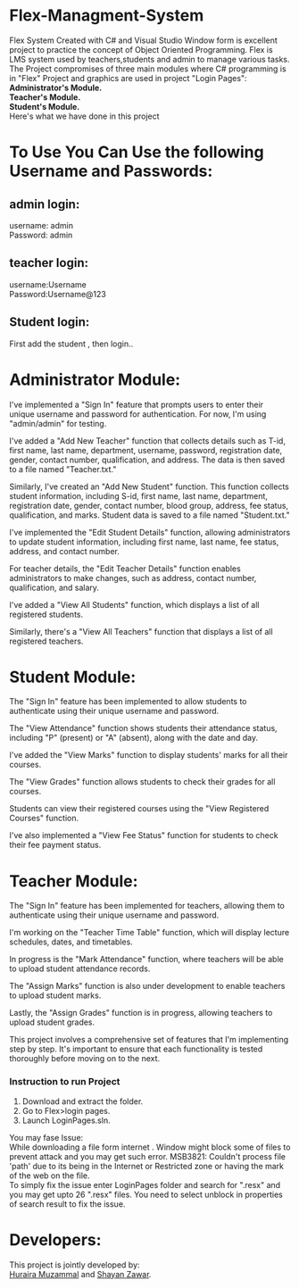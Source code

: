 # Flex-Managment-System

Flex System Created with C# and Visual Studio Window form is excellent project to practice the concept of Object Oriented Programming. Flex is LMS system used by teachers,students and admin to manage various tasks.
The Project compromises of three main modules where C# programming is in "Flex" Project and graphics are used in project "Login Pages":  
**Administrator's Module.  
Teacher's Module.  
Student's Module.**  
Here's what we have done in this project

# To Use You Can Use the following Username and Passwords:

## admin login:

username: admin <br/> Password: admin

## teacher login:

username:Username <br/> Password:Username@123

## Student login:

First add the student , then login..

# **Administrator Module:**

I've implemented a "Sign In" feature that prompts users to enter their unique username and password for authentication. For now, I'm using "admin/admin" for testing.

I've added a "Add New Teacher" function that collects details such as T-id, first name, last name, department, username, password, registration date, gender, contact number, qualification, and address. The data is then saved to a file named "Teacher.txt."

Similarly, I've created an "Add New Student" function. This function collects student information, including S-id, first name, last name, department, registration date, gender, contact number, blood group, address, fee status, qualification, and marks. Student data is saved to a file named "Student.txt."

I've implemented the "Edit Student Details" function, allowing administrators to update student information, including first name, last name, fee status, address, and contact number.

For teacher details, the "Edit Teacher Details" function enables administrators to make changes, such as address, contact number, qualification, and salary.

I've added a "View All Students" function, which displays a list of all registered students.

Similarly, there's a "View All Teachers" function that displays a list of all registered teachers.

# **Student Module:**

The "Sign In" feature has been implemented to allow students to authenticate using their unique username and password.

The "View Attendance" function shows students their attendance status, including "P" (present) or "A" (absent), along with the date and day.

I've added the "View Marks" function to display students' marks for all their courses.

The "View Grades" function allows students to check their grades for all courses.

Students can view their registered courses using the "View Registered Courses" function.

I've also implemented a "View Fee Status" function for students to check their fee payment status.

# **Teacher Module:**

The "Sign In" feature has been implemented for teachers, allowing them to authenticate using their unique username and password.

I'm working on the "Teacher Time Table" function, which will display lecture schedules, dates, and timetables.

In progress is the "Mark Attendance" function, where teachers will be able to upload student attendance records.

The "Assign Marks" function is also under development to enable teachers to upload student marks.

Lastly, the "Assign Grades" function is in progress, allowing teachers to upload student grades.

This project involves a comprehensive set of features that I'm implementing step by step. It's important to ensure that each functionality is tested thoroughly before moving on to the next.

### **Instruction to run Project**

1. Download and extract the folder.
2. Go to Flex>login pages.
3. Launch LoginPages.sln. 

You may fase Issue:   
While downloading a file form internet . Window might block some of files to prevent attack and you may get such error.
MSB3821: Couldn't process file 'path' due to its being in the Internet or Restricted zone or having the mark of the web on the file.  
To simply fix the issue enter LoginPages folder and search for ".resx" and you may get upto 26 ".resx" files. You need to select unblock in properties of search result to fix the issue.


# Developers:

This project is jointly developed by:  
[Huraira Muzammal](https://github.com/hurairamuzammal "profile") and
[Shayan Zawar](https://github.com/SHAYANZAWAR "profile").

